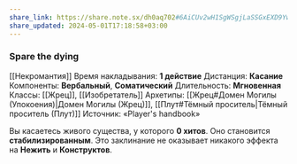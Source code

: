 ```yaml
---
share_link: https://share.note.sx/dh0aq702#6AiCUv2wH1SgWSgjLaSSGxEXD9YwjUnjlBIc2MQFU3A
share_updated: 2024-05-01T17:18:58+03:00
---
```

### Spare the dying
[[Некромантия]]
Время накладывания: **1 действие**
Дистанция: **Касание**
Компоненты: **Вербальный**, **Соматический**
Длительность: **Мгновенная**
Классы: [[Жрец]], [[Изобретатель]]
Архетипы: [[Жрец#Домен Могилы (Упокоения)|Домен Могилы (Жрец)]], [[Плут#Тёмный проситель|Тёмный проситель (Плут)]]
Источник: «Player's handbook»

Вы касаетесь живого существа, у которого **0 хитов**. Оно становится **стабилизированным**. Это заклинание не оказывает никакого эффекта на **Нежить** и **Конструктов**.